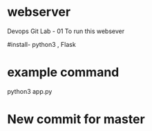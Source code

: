 # webserver
Devops Git Lab - 01
To run this websever 

#install-
python3 , Flask 


# example command
python3 app.py 

# New commit for master
